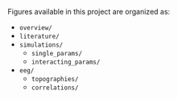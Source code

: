 Figures available in this project are organized as:

- `overview/`
- `literature/`
- `simulations/`
    - `single_params/`
    - `interacting_params/`
- `eeg/`
    - `topographies/`
    - `correlations/`
